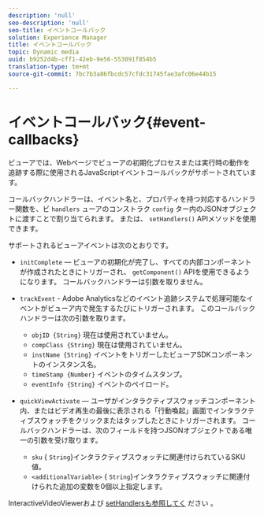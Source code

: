 ```yaml
---
description: 'null'
seo-description: 'null'
seo-title: イベントコールバック
solution: Experience Manager
title: イベントコールバック
topic: Dynamic media
uuid: b9252d4b-cff1-42eb-9e56-553091f854b5
translation-type: tm+mt
source-git-commit: 7bc7b3a86fbcdc57cfdc31745fae3afc06e44b15

---
```



# イベントコールバック{#event-callbacks}

ビューアでは、Webページでビューアの初期化プロセスまたは実行時の動作を追跡する際に使用されるJavaScriptイベントコールバックがサポートされています。

コールバックハンドラーは、イベント名と、プロパティを持つ対応するハンドラー関数を、ビ `handlers` ューアのコンストラク `config` ター内のJSONオブジェクトに渡すことで割り当てられます。 または、 `setHandlers()` APIメソッドを使用できます。

サポートされるビューアイベントは次のとおりです。

* `initComplete`  — ビューアの初期化が完了し、すべての内部コンポーネントが作成されたときにトリガーされ、 `getComponent()` APIを使用できるようになります。 コールバックハンドラーは引数を取りません。
* `trackEvent` - Adobe Analyticsなどのイベント追跡システムで処理可能なイベントがビューア内で発生するたびにトリガーされます。 このコールバックハンドラーは次の引数を取ります。

   * `objID {String}` 現在は使用されていません。
   * `compClass {String}` 現在は使用されていません。
   * `instName {String}` イベントをトリガーしたビューアSDKコンポーネントのインスタンス名。
   * `timeStamp {Number}` イベントのタイムスタンプ。
   * `eventInfo {String}` イベントのペイロード。

* `quickViewActivate`  — ユーザがインタラクティブスウォッチコンポーネント内、またはビデオ再生の最後に表示される「行動喚起」画面でインタラクティブスウォッチをクリックまたはタップしたときにトリガーされます。 コールバックハンドラーは、次のフィールドを持つJSONオブジェクトである唯一の引数を受け取ります。

   * `sku` { `String`}インタラクティブスウォッチに関連付けられているSKU値。
   * `<additionalVariable>` { `String`}インタラクティブスウォッチに関連付けられた追加の変数を0個以上指定します。

InteractiveVideoViewerおよび [setHandlersも参照してく](../../c-html5-aem-asset-viewers/c-html5-aem-int-video/c-html5-aem-int-video-javascriptapiref/r-html5-aem-int-video-javascriptapiref-interactivevideo.md#reference-bd16cadc0c054fafb0db4994741d47cd) ださい [](../../c-html5-aem-asset-viewers/c-html5-aem-int-video/c-html5-aem-int-video-javascriptapiref/r-html5-aem-int-video-javascriptapiref-sethandlers.md#reference-d76f126ac4354dc282e56afd49a0c643)。

